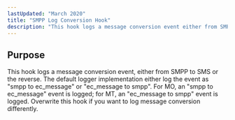 ```yaml
---
lastUpdated: "March 2020"
title: "SMPP Log Conversion Hook"
description: "This hook logs a message conversion event either from SMPP to SMS or the reverse The default logger implementation either log the event as smpp to ec message or ec message to smpp For MO an smpp to ec message event is logged for MT an ec message to smpp..."
---
```



## <a name="SMPPLogConversionHook.purpose"></a> Purpose

This hook logs a message conversion event, either from SMPP to SMS or the reverse. The default logger implementation either log the event as "smpp to ec_message" or "ec_message to smpp". For MO, an "smpp to ec_message" event is logged; for MT, an "ec_message to smpp" event is logged. Overwrite this hook if you want to log message conversion differently.
